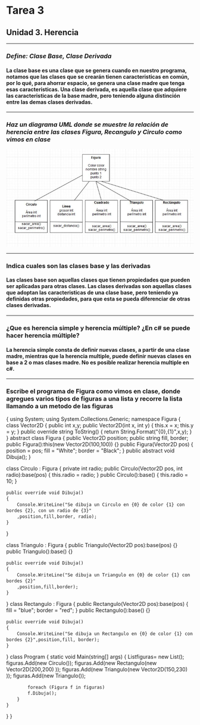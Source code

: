 # Tarea 3

## **Unidad 3. Herencia**

***

### *Define: Clase Base, Clase Derivada*

#### La clase base es una clase que se genera cuando en nuestro programa, notamos que las clases que se crearán tienen caracteristicas en común, por lo qué, para ahorrar espacio, se genera una clase madre que tenga esas caracteristicas. Una clase derivada, es aquella clase que adquiere las caracteristicas de la base madre, pero teniendo alguna distinción entre las demas clases derivadas.

***

### *Haz un diagrama UML donde se muestre la relación de herencia entre las  clases Figura, Recangulo y Circulo como vimos en clase*

![alt text](imagenes/UML.JPG "Diagrama de clase de Figuras")

***

### Indica cuales son las clases base y las derivadas

#### Las clases base son aquellas clases que tienen propiedades que pueden ser aplicadas para otras clases. Las clases derivadas son aquellas clases que adoptan las caracteristicas de una clase base, pero teniendo ya definidas otras propiedades, para que esta se pueda diferenciar de otras clases derivadas.

***

### ¿Que es herencia simple y herencia múltiple? ¿En c# se puede hacer herencia múltiple?

#### La herencia simple consta de definir nuevas clases, a partir de una clase madre, mientras que la herencia multiple, puede definir nuevas clases en base a 2 o mas clases madre. No es posible realizar herencia multiple en c#.

***

### Escribe el programa de Figura como vimos en clase, donde agregues varios tipos de figuras a una lista y recorre la lista llamando a un metodo de las figuras

{
using System;
using System.Collections.Generic;
namespace Figura
{
     class Vector2D
    {
      public int x,y;
      public Vector2D(int x, int y)
      {
          this.x = x; this.y = y;
      }
public override string ToString()
{
    return String.Format("{0},{1}",x,y);
}
    }
    abstract class Figura
{
    public Vector2D position;
    public string fill, border;
    public Figura():this(new Vector2D(100,100))
    {}
    public Figura(Vector2D pos)
    {
        position = pos;
        fill = "White";
        border = "Black";
    }
    public abstract void Dibuja();
}
  
   class Circulo : Figura
{
    private int radio;
    public Circulo(Vector2D pos, int radio):base(pos)
    {
      this.radio = radio;
    }
    public Circulo():base()
    {
       this.radio = 10;
    }

    public override void Dibuja()
    {
        Console.WriteLine("Se dibuja un Circulo en {0} de color {1} con bordes {2}, con un radio de {3}"
        ,position,fill,border, radio);
    }
}

class Triangulo : Figura
{
    public Triangulo(Vector2D pos):base(pos)
    {}
    public Triangulo():base()
    {}

    public override void Dibuja()
    {
        Console.WriteLine("Se dibuja un Triangulo en {0} de color {1} con bordes {2}"
        ,position,fill,border);
    }
} class Rectangulo : Figura
{
    public Rectangulo(Vector2D pos):base(pos)
    {
        fill = "blue";
        border = "red";
    }
    public Rectangulo():base()
    {}

    public override void Dibuja()
    {
        Console.WriteLine("Se dibuja un Rectangulo en {0} de color {1} con bordes {2}",position,fill, border);
    }
}
    class Program
    {
        static void Main(string[] args)
        {
            List<Figura>figuras= new List<Figura>();
            figuras.Add(new Circulo());
            figuras.Add(new Rectangulo(new Vector2D(200,200) ));
            figuras.Add(new Triangulo(new Vector2D(150,230) ));
            figuras.Add(new Triangulo());

            foreach (Figura f in figuras)
            f.Dibuja();
        }
    }
}
}
